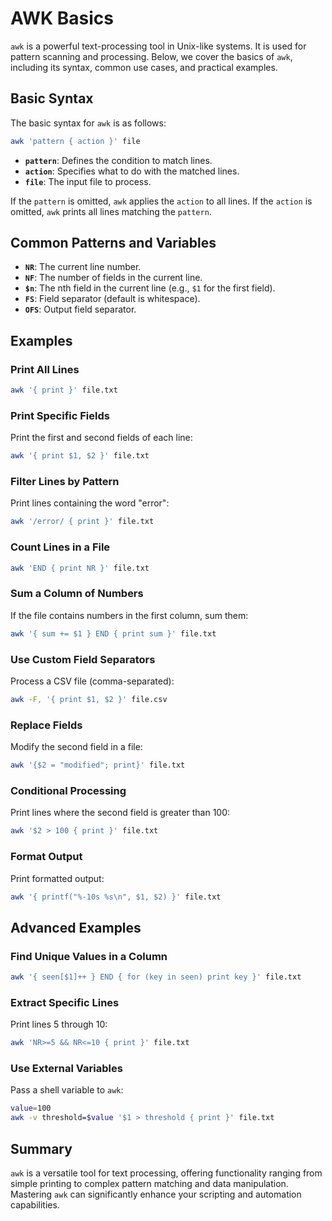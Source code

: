 # AWK Basics

`awk` is a powerful text-processing tool in Unix-like systems. It is used for pattern scanning and processing. Below, we cover the basics of `awk`, including its syntax, common use cases, and practical examples.

## Basic Syntax
The basic syntax for `awk` is as follows:

```bash
awk 'pattern { action }' file
```
- **`pattern`**: Defines the condition to match lines.
- **`action`**: Specifies what to do with the matched lines.
- **`file`**: The input file to process.

If the `pattern` is omitted, `awk` applies the `action` to all lines. If the `action` is omitted, `awk` prints all lines matching the `pattern`.

## Common Patterns and Variables
- **`NR`**: The current line number.
- **`NF`**: The number of fields in the current line.
- **`$n`**: The nth field in the current line (e.g., `$1` for the first field).
- **`FS`**: Field separator (default is whitespace).
- **`OFS`**: Output field separator.

## Examples
### Print All Lines
```bash
awk '{ print }' file.txt
```

### Print Specific Fields
Print the first and second fields of each line:
```bash
awk '{ print $1, $2 }' file.txt
```

### Filter Lines by Pattern
Print lines containing the word "error":
```bash
awk '/error/ { print }' file.txt
```

### Count Lines in a File
```bash
awk 'END { print NR }' file.txt
```

### Sum a Column of Numbers
If the file contains numbers in the first column, sum them:
```bash
awk '{ sum += $1 } END { print sum }' file.txt
```

### Use Custom Field Separators
Process a CSV file (comma-separated):
```bash
awk -F, '{ print $1, $2 }' file.csv
```

### Replace Fields
Modify the second field in a file:
```bash
awk '{$2 = "modified"; print}' file.txt
```

### Conditional Processing
Print lines where the second field is greater than 100:
```bash
awk '$2 > 100 { print }' file.txt
```

### Format Output
Print formatted output:
```bash
awk '{ printf("%-10s %s\n", $1, $2) }' file.txt
```

## Advanced Examples
### Find Unique Values in a Column
```bash
awk '{ seen[$1]++ } END { for (key in seen) print key }' file.txt
```

### Extract Specific Lines
Print lines 5 through 10:
```bash
awk 'NR>=5 && NR<=10 { print }' file.txt
```

### Use External Variables
Pass a shell variable to `awk`:
```bash
value=100
awk -v threshold=$value '$1 > threshold { print }' file.txt
```

## Summary
`awk` is a versatile tool for text processing, offering functionality ranging from simple printing to complex pattern matching and data manipulation. Mastering `awk` can significantly enhance your scripting and automation capabilities.